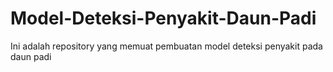 # Model-Deteksi-Penyakit-Daun-Padi
Ini adalah repository yang memuat pembuatan model deteksi penyakit pada daun padi

